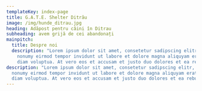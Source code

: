 ```yaml
---
templateKey: index-page
title: G.A.T.E. Shelter Ditrău
image: /img/hunde_ditrau.jpg
heading: Adăpost pentru câini în Ditrau
subheading: avem grijă de cei abandonați
mainpitch:
  title: Despre noi
  description: "Lorem ipsum dolor sit amet, consetetur sadipscing elitr, sed diam
    nonumy eirmod tempor invidunt ut labore et dolore magna aliquyam erat, sed
    diam voluptua. At vero eos et accusam et justo duo dolores et ea rebum. "
description: "Lorem ipsum dolor sit amet, consetetur sadipscing elitr, sed diam
  nonumy eirmod tempor invidunt ut labore et dolore magna aliquyam erat, sed
  diam voluptua. At vero eos et accusam et justo duo dolores et ea rebum. "
---
```

